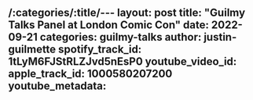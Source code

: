 /:categories/:title/---
layout: post
title: "Guilmy Talks Panel at London Comic Con"
date: 2022-09-21
categories: guilmy-talks
author: justin-guilmette
spotify_track_id: 1tLyM6FJStRLZJvd5nEsP0
youtube_video_id: 
apple_track_id: 1000580207200
youtube_metadata: 
---
